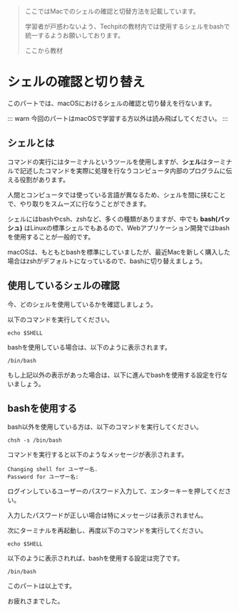 > ここではMacでのシェルの確認と切替方法を記載しています。
>
> 学習者が戸惑わないよう、Techpitの教材内では使用するシェルをbashで統一するようお願いしております。
>
> ここから教材

# シェルの確認と切り替え
このパートでは、macOSにおけるシェルの確認と切り替えを行ないます。

::: warn
今回のパートはmacOSで学習する方以外は読み飛ばしてください。
:::

## シェルとは
コマンドの実行にはターミナルというツールを使用しますが、**シェル**はターミナルで記述したコマンドを実際に処理を行なうコンピュータ内部のプログラムに伝える役割があります。

人間とコンピュータでは使っている言語が異なるため、シェルを間に挟むことで、やり取りをスムーズに行なうことができます。

シェルにはbashやcsh、zshなど、多くの種類がありますが、中でも **bash(バッシュ)** はLinuxの標準シェルでもあるので、Webアプリケーション開発ではbashを使用することが一般的です。

macOSは、もともとbashを標準にしていましたが、最近Macを新しく購入した場合はzshがデフォルトになっているので、bashに切り替えましょう。

## 使用しているシェルの確認
今、どのシェルを使用しているかを確認しましょう。

以下のコマンドを実行してください。

```console
echo $SHELL
```

bashを使用している場合は、以下のように表示されます。

```
/bin/bash
```

もし上記以外の表示があった場合は、以下に進んでbashを使用する設定を行ないましょう。

## bashを使用する
bash以外を使用している方は、以下のコマンドを実行してください。

```console
chsh -s /bin/bash
```

コマンドを実行すると以下のようなメッセージが表示されます。

```
Changing shell for ユーザー名.
Password for ユーザー名:
```

ログインしているユーザーのパスワード入力して、エンターキーを押してください。

入力したパスワードが正しい場合は特にメッセージは表示されません。

次にターミナルを再起動し、再度以下のコマンドを実行してください。

```console
echo $SHELL
```

以下のように表示されれば、bashを使用する設定は完了です。

```
/bin/bash
```

このパートは以上です。

お疲れさまでした。
